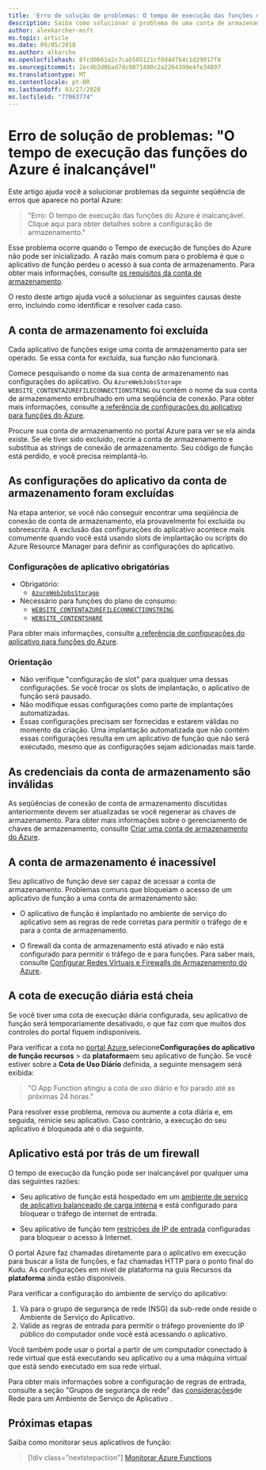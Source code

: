 ```yaml
---
title: 'Erro de solução de problemas: O tempo de execução das funções do Azure é inalcançável'
description: Saiba como solucionar o problema de uma conta de armazenamento inválida.
author: alexkarcher-msft
ms.topic: article
ms.date: 09/05/2018
ms.author: alkarche
ms.openlocfilehash: 8fcd0661e2c7cab505121cf0d4d7b4c1d29017f8
ms.sourcegitcommit: 2ec4b3d0bad7dc0071400c2a2264399e4fe34897
ms.translationtype: MT
ms.contentlocale: pt-BR
ms.lasthandoff: 03/27/2020
ms.locfileid: "77063774"
---
```

# <a name="troubleshoot-error-azure-functions-runtime-is-unreachable"></a>Erro de solução de problemas: "O tempo de execução das funções do Azure é inalcançável"

Este artigo ajuda você a solucionar problemas da seguinte seqüência de erros que aparece no portal Azure:

> "Erro: O tempo de execução das funções do Azure é inalcançável. Clique aqui para obter detalhes sobre a configuração de armazenamento."

Esse problema ocorre quando o Tempo de execução de funções do Azure não pode ser inicializado. A razão mais comum para o problema é que o aplicativo de função perdeu o acesso à sua conta de armazenamento. Para obter mais informações, consulte [os requisitos da conta de armazenamento](https://docs.microsoft.com/azure/azure-functions/functions-create-function-app-portal#storage-account-requirements).

O resto deste artigo ajuda você a solucionar as seguintes causas deste erro, incluindo como identificar e resolver cada caso.

## <a name="storage-account-was-deleted"></a>A conta de armazenamento foi excluída

Cada aplicativo de funções exige uma conta de armazenamento para ser operado. Se essa conta for excluída, sua função não funcionará.

Comece pesquisando o nome da sua conta de armazenamento nas configurações do aplicativo. Ou `AzureWebJobsStorage` `WEBSITE_CONTENTAZUREFILECONNECTIONSTRING` ou contém o nome da sua conta de armazenamento embrulhado em uma seqüência de conexão. Para obter mais informações, consulte [a referência de configurações do aplicativo para funções do Azure](https://docs.microsoft.com/azure/azure-functions/functions-app-settings#azurewebjobsstorage).

Procure sua conta de armazenamento no portal Azure para ver se ela ainda existe. Se ele tiver sido excluído, recrie a conta de armazenamento e substitua as strings de conexão de armazenamento. Seu código de função está perdido, e você precisa reimplantá-lo.

## <a name="storage-account-application-settings-were-deleted"></a>As configurações do aplicativo da conta de armazenamento foram excluídas

Na etapa anterior, se você não conseguir encontrar uma seqüência de conexão de conta de armazenamento, ela provavelmente foi excluída ou sobreescrita. A exclusão das configurações do aplicativo acontece mais comumente quando você está usando slots de implantação ou scripts do Azure Resource Manager para definir as configurações do aplicativo.

### <a name="required-application-settings"></a>Configurações de aplicativo obrigatórias

* Obrigatório:
    * [`AzureWebJobsStorage`](https://docs.microsoft.com/azure/azure-functions/functions-app-settings#azurewebjobsstorage)
* Necessário para funções do plano de consumo:
    * [`WEBSITE_CONTENTAZUREFILECONNECTIONSTRING`](https://docs.microsoft.com/azure/azure-functions/functions-app-settings)
    * [`WEBSITE_CONTENTSHARE`](https://docs.microsoft.com/azure/azure-functions/functions-app-settings)

Para obter mais informações, consulte [a referência de configurações do aplicativo para funções do Azure](https://docs.microsoft.com/azure/azure-functions/functions-app-settings).

### <a name="guidance"></a>Orientação

* Não verifique "configuração de slot" para qualquer uma dessas configurações. Se você trocar os slots de implantação, o aplicativo de função será pausado.
* Não modifique essas configurações como parte de implantações automatizadas.
* Essas configurações precisam ser fornecidas e estarem válidas no momento da criação. Uma implantação automatizada que não contém essas configurações resulta em um aplicativo de função que não será executado, mesmo que as configurações sejam adicionadas mais tarde.

## <a name="storage-account-credentials-are-invalid"></a>As credenciais da conta de armazenamento são inválidas

As seqüências de conexão de conta de armazenamento discutidas anteriormente devem ser atualizadas se você regenerar as chaves de armazenamento. Para obter mais informações sobre o gerenciamento de chaves de armazenamento, consulte [Criar uma conta de armazenamento do Azure](https://docs.microsoft.com/azure/storage/common/storage-create-storage-account).

## <a name="storage-account-is-inaccessible"></a>A conta de armazenamento é inacessível

Seu aplicativo de função deve ser capaz de acessar a conta de armazenamento. Problemas comuns que bloqueiam o acesso de um aplicativo de função a uma conta de armazenamento são:

* O aplicativo de função é implantado no ambiente de serviço do aplicativo sem as regras de rede corretas para permitir o tráfego de e para a conta de armazenamento.

* O firewall da conta de armazenamento está ativado e não está configurado para permitir o tráfego de e para funções. Para saber mais, consulte [Configurar Redes Virtuais e Firewalls de Armazenamento do Azure](https://docs.microsoft.com/azure/storage/common/storage-network-security?toc=%2fazure%2fstorage%2ffiles%2ftoc.json).

## <a name="daily-execution-quota-is-full"></a>A cota de execução diária está cheia

Se você tiver uma cota de execução diária configurada, seu aplicativo de função será temporariamente desativado, o que faz com que muitos dos controles do portal fiquem indisponíveis. 

Para verificar a cota no [portal Azure,](https://portal.azure.com)selecione**Configurações do aplicativo de função recursos**  > da **plataforma**em seu aplicativo de função. Se você estiver sobre a **Cota de Uso Diário** definida, a seguinte mensagem será exibida:

  > "O App Function atingiu a cota de uso diário e foi parado até as próximas 24 horas."

Para resolver esse problema, remova ou aumente a cota diária e, em seguida, reinicie seu aplicativo. Caso contrário, a execução do seu aplicativo é bloqueada até o dia seguinte.

## <a name="app-is-behind-a-firewall"></a>Aplicativo está por trás de um firewall

O tempo de execução da função pode ser inalcançável por qualquer uma das seguintes razões:

* Seu aplicativo de função está hospedado em um [ambiente de serviço de aplicativo balanceado de carga interna](../app-service/environment/create-ilb-ase.md) e está configurado para bloquear o tráfego de internet de entrada.

* Seu aplicativo de função tem [restrições de IP de entrada](functions-networking-options.md#inbound-ip-restrictions) configuradas para bloquear o acesso à Internet. 

O portal Azure faz chamadas diretamente para o aplicativo em execução para buscar a lista de funções, e faz chamadas HTTP para o ponto final do Kudu. As configurações em nível de plataforma na guia Recursos da **plataforma** ainda estão disponíveis.

Para verificar a configuração do ambiente de serviço do aplicativo:
1. Vá para o grupo de segurança de rede (NSG) da sub-rede onde reside o Ambiente de Serviço do Aplicativo.
1. Valide as regras de entrada para permitir o tráfego proveniente do IP público do computador onde você está acessando o aplicativo. 
   
Você também pode usar o portal a partir de um computador conectado à rede virtual que está executando seu aplicativo ou a uma máquina virtual que está sendo executado em sua rede virtual. 

Para obter mais informações sobre a configuração de regras de entrada, consulte a seção "Grupos de segurança de rede" das [considerações](https://docs.microsoft.com/azure/app-service/environment/network-info#network-security-groups)de Rede para um Ambiente de Serviço de Aplicativo .

## <a name="next-steps"></a>Próximas etapas

Saiba como monitorar seus aplicativos de função:

> [!div class="nextstepaction"]
> [Monitorar Azure Functions](functions-monitoring.md)
